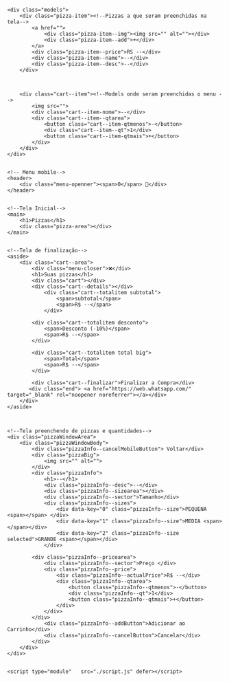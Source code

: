 <!DOCTYPE html>
<html lang="pt">
<head>
    <meta charset="UTF-8">
    <meta http-equiv="X-UA-Compatible" content="IE=edge">
    <meta name="viewport" content="width=device-width, initial-scale=1.0">
    <link rel="stylesheet" href="./css/style.css">
    <title>Pizzaria Maia Arruda</title>
</head>
<body>


    <div class="models">
        <div class="pizza-item"><!--Pizzas a que seram preenchidas na tela-->
            <a href="">
                <div class="pizza-item--img"><img src="" alt=""></div>
                <div class="pizza-item--add">+</div>
            </a>
            <div class="pizza-item--price">RS --</div>
            <div class="pizza-item--name">--</div>
            <div class="pizza-item--desc">--</div>
        </div>



        <div class="cart--item"><!--Models onde seram preenchidas o menu -->
            <img src="">
            <div class="cart--item-nome">--</div>
            <div class="cart--item--qtarea">
                <button class="cart--item-qtmenos">-</button>
                <div class="cart--item--qt">1</div>
                <button class="cart--item-qtmais">+</button>
            </div>
        </div>
    </div>


    <!-- Menu mobile-->
    <header>
        <div class="menu-openner"><span>0</span> 🛒</div>
    </header>


    <!--Tela Inicial-->
    <main>
        <h1>Pizzas</h1>
        <div class="pizza-area"></div>
    </main>


    <!--Tela de finalização-->
    <aside>
        <div class="cart--area">
            <div class="menu-closer">❌</div>
            <h1>Suas pizzas</h1>
            <div class="cart"></div>
            <div class="cart--details"></div>
                <div class="cart--totalitem subtotal">
                    <span>subtotal</span>
                    <span>R$ --</span>
                </div>

            <div class="cart--totalitem desconto">
                <span>Desconto (-10%)</span>
                <span>R$ --</span>
            </div>

            <div class="cart--totalitem total big">
                <span>Total</span>
                <span>R$ --</span>
            </div>

            <div class="cart--finalizar">Finalizar a Compra</div>
           <div class="end"> <a href="https://web.whatsapp.com/" target="_blank" rel="noopener noreferrer"></a></div>
        </div>
    </aside>



    <!--Tela preenchendo de pizzas e quantidades-->
    <div class="pizzaWindowArea">
        <div class="pizzaWindowBody">
            <div class="pizzaInfo--cancelMobileButton"> Voltar</div>
            <div class="pizzaBig">
                <img src="" alt="">
            </div>
            <div class="pizzaInfo">
                <h1>--</h1>
                <div class="pizzaInfo--desc">--</div>
                <div class="pizzaInfo--sizearea"></div>
                <div class="pizzaInfo--sector">Tamanho</div>
                <div class="pizzaInfo--sizes">
                    <div data-key="0" class="pizzaInfo--size">PEQUENA <span></span> </div>
                    <div data-key="1" class="pizzaInfo--size">MEDIA <span></span></div>
                    <div data-key="2" class="pizzaInfo--size selected">GRANDE <span></span></div>
                </div>
            
            <div class="pizzaInfo--pricearea">
                <div class="pizzaInfo--sector">Preço </div>
                <div class="pizzaInfo--price">
                    <div class="pizzaInfo--actualPrice">R$ --</div>
                    <div class="pizzaInfo--qtarea">
                        <button class="pizzaInfo--qtmenos">-</button>
                        <div class="pizzaInfo--qt">1</div>
                        <button class="pizzaInfo--qtmais">+</button>
                    </div>
                </div>
            </div>
                <div class="pizzaInfo--addButton">Adicionar ao Carrinho</div>
                <div class="pizzaInfo--cancelButton">Cancelar</div>
            </div>
        </div>
    </div>


    <script type="module"   src="./script.js" defer></script>
</body>
</html>